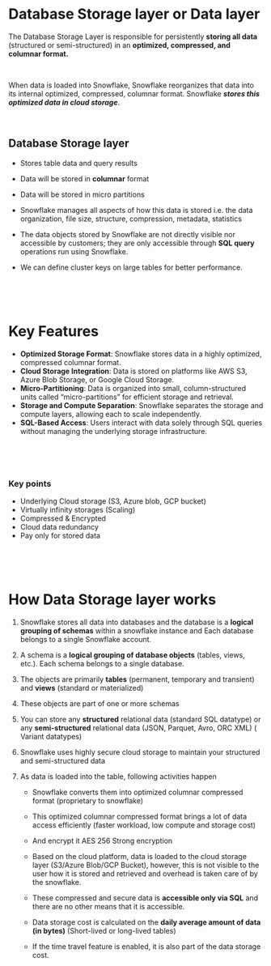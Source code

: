 # Database Storage layer or Data layer

The Database Storage Layer is responsible for persistently **storing all data** (structured or semi-structured) in an **optimized, compressed, and columnar format.**

&nbsp;

When data is loaded into Snowflake, Snowflake reorganizes that data into its internal optimized, compressed, columnar format. Snowflake **_stores this optimized data in cloud storage_**.

&nbsp;

## Database Storage layer

- Stores table data and query results

- Data will be stored in **columnar** format

- Data will be stored in micro partitions

- Snowflake manages all aspects of how this data is stored i.e. the data organization, file size, structure, compression, metadata, statistics

- The data objects stored by Snowflake are not directly visible nor accessible by customers; they are only accessible through **SQL query** operations run using Snowflake.

- We can define cluster keys on large tables for better performance.

&nbsp;

&nbsp;

# Key Features

- **Optimized Storage Format**: Snowflake stores data in a highly optimized, compressed columnar format.
- **Cloud Storage Integration**: Data is stored on platforms like AWS S3, Azure Blob Storage, or Google Cloud Storage.
- **Micro-Partitioning**: Data is organized into small, column-structured units called “micro-partitions” for efficient storage and retrieval.
- **Storage and Compute Separation**: Snowflake separates the storage and compute layers, allowing each to scale independently.
- **SQL-Based Access**: Users interact with data solely through SQL queries without managing the underlying storage infrastructure.

&nbsp;

&nbsp;

### Key points

- Underlying Cloud storage (S3, Azure blob, GCP bucket)
- Virtually infinity storages (Scaling)
- Compressed & Encrypted
- Cloud data redundancy
- Pay only for stored data

&nbsp;

&nbsp;

# How Data Storage layer works

1. Snowflake stores all data into databases and the database is a **logical grouping of schemas** within a snowflake instance and Each database belongs to a single Snowflake account.

2. A schema is a **logical grouping of database objects** (tables, views, etc.). Each schema belongs to a single database.

3. The objects are primarily **tables** (permanent, temporary and transient) and **views** (standard or materialized)

4. These objects are part of one or more schemas

5. You can store any **structured** relational data (standard SQL datatype) or any **semi-structured** relational data (JSON, Parquet, Avro, ORC XML) ( Variant datatypes)

6. Snowflake uses highly secure cloud storage to maintain your structured and semi-structured data

7. As data is loaded into the table, following activities happen

   - Snowflake converts them into optimized columnar compressed format (proprietary to snowflake)

   - This optimized columnar compressed format brings a lot of data access efficiently (faster workload, low compute and storage cost)

   - And encrypt it AES 256 Strong encryption

   - Based on the cloud platform, data is loaded to the cloud storage layer (S3/Azure Blob/GCP Bucket), however, this is not visible to the user how it is stored and retrieved and overhead is taken care of by the snowflake.

   - These compressed and secure data is **accessible only via SQL** and there are no other means that it is accessible.

   - Data storage cost is calculated on the **daily average amount of data (in bytes)** (Short-lived or long-lived tables)

   - If the time travel feature is enabled, it is also part of the data storage cost.

&nbsp;

&nbsp;
